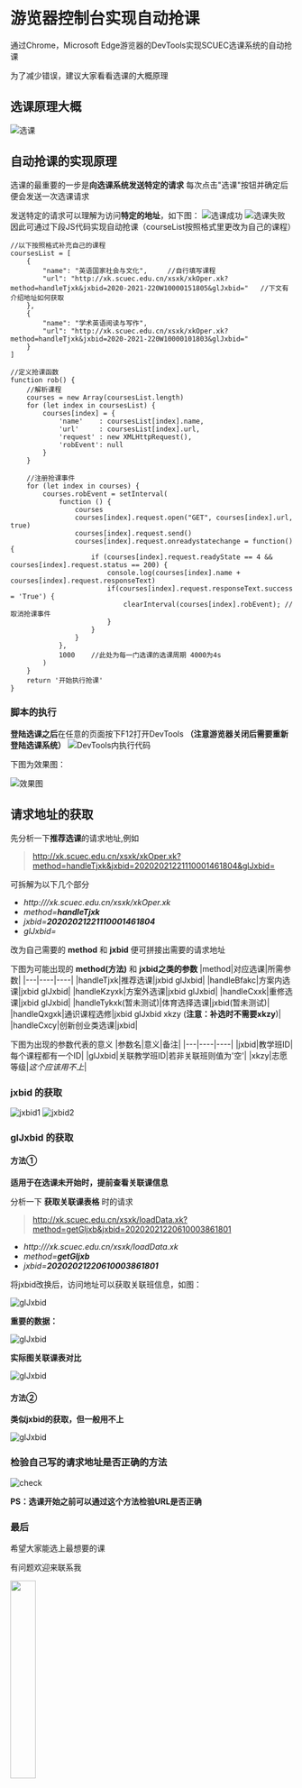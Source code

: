 # 游览器控制台实现自动抢课
通过Chrome，Microsoft Edge游览器的DevTools实现SCUEC选课系统的自动抢课

为了减少错误，建议大家看看选课的大概原理
## 选课原理大概
![选课](https://img-blog.csdnimg.cn/20210228011934128.png)

## 自动抢课的实现原理
选课的最重要的一步是**向选课系统发送特定的请求**
每次点击"选课"按钮并确定后便会发送一次选课请求

发送特定的请求可以理解为访问**特定的地址**，如下图：
![选课成功](https://img-blog.csdnimg.cn/20210227225441989.png)
![选课失败](https://img-blog.csdnimg.cn/20210227225547523.png)
因此可通过下段JS代码实现自动抢课（courseList按照格式里更改为自己的课程）

```
//以下按照格式补充自己的课程
coursesList = [
    {
        "name": "英语国家社会与文化",     //自行填写课程
        "url": "http://xk.scuec.edu.cn/xsxk/xkOper.xk?method=handleTjxk&jxbid=2020-2021-220W10000151805&glJxbid="   //下文有介绍地址如何获取
    },
    {
        "name": "学术英语阅读与写作",
        "url": "http://xk.scuec.edu.cn/xsxk/xkOper.xk?method=handleTjxk&jxbid=2020-2021-220W10000101803&glJxbid="
    }
]

//定义抢课函数
function rob() {
    //解析课程
    courses = new Array(coursesList.length)
    for (let index in coursesList) {
        courses[index] = {
            'name'    : coursesList[index].name,
            'url'     : coursesList[index].url,
            'request' : new XMLHttpRequest(),
            'robEvent': null
        }
    }

    //注册抢课事件
    for (let index in courses) {
        courses.robEvent = setInterval(
            function () {
                courses
                courses[index].request.open("GET", courses[index].url, true)
                courses[index].request.send()
                courses[index].request.onreadystatechange = function() {
                    if (courses[index].request.readyState == 4 && courses[index].request.status == 200) {
                        console.log(courses[index].name + courses[index].request.responseText)
                        if(courses[index].request.responseText.success = 'True') {
                            clearInterval(courses[index].robEvent); //取消抢课事件
                        }
                    }
                }
            },
            1000    //此处为每一门选课的选课周期 4000为4s
        )
    }
    return '开始执行抢课'
}
```

### 脚本的执行
**登陆选课之后**在任意的页面按下F12打开DevTools **（注意游览器关闭后需要重新登陆选课系统）**
![DevTools内执行代码](https://img-blog.csdnimg.cn/20210227231651418.png)

下图为效果图：

![效果图](https://img-blog.csdnimg.cn/20210227233712876.png)

## 请求地址的获取

先分析一下**推荐选课**的请求地址,例如

> http://xk.scuec.edu.cn/xsxk/xkOper.xk?method=handleTjxk&jxbid=20202021221110001461804&glJxbid=

可拆解为以下几个部分

- *http:///xk.scuec.edu.cn/xsxk/xkOper.xk*
- *method=**handleTjxk***
- *jxbid=**20202021221110001461804***
- *glJxbid=*

改为自己需要的 **method** 和 **jxbid** 便可拼接出需要的请求地址

下图为可能出现的 **method(方法)** 和 **jxbid之类的参数**
|method|对应选课|所需参数|
|---|----|----|
|handleTjxk|推荐选课|jxbid glJxbid|
|handleBfakc|方案内选课|jxbid glJxbid|
|handleKzyxk|方案外选课|jxbid glJxbid|
|handleCxxk|重修选课|jxbid glJxbid|
|handleTykxk(暂未测试)|体育选择选课|jxbid(暂未测试)|
|handleQxgxk|通识课程选修|jxbid glJxbid xkzy (**注意：补选时不需要xkzy**)|
|handleCxcy|创新创业类选课|jxbid|

下图为出现的参数代表的意义
|参数名|意义|备注|
|---|----|----|
|jxbid|教学班ID|每个课程都有一个ID|
|glJxbid|关联教学班ID|若非关联班则值为'空'|
|xkzy|志愿等级|*这个应该用不上*|

### jxbid 的获取
![jxbid1](https://img-blog.csdnimg.cn/20210228004616359.png)
![jxbid2](https://img-blog.csdnimg.cn/20210228004616292.png)

### glJxbid 的获取

#### 方法①

**适用于在选课未开始时，提前查看关联课信息**

分析一下 **获取关联课表格** 时的请求
> http://xk.scuec.edu.cn/xsxk/loadData.xk?method=getGljxb&jxbid=20202021220610003861801

- *http:///xk.scuec.edu.cn/xsxk/loadData.xk*
- *method=**getGljxb***
- *jxbid=**20202021220610003861801***

将jxbid改换后，访问地址可以获取关联班信息，如图：

![glJxbid](https://img-blog.csdnimg.cn/20210228004616139.png)

**重要的数据：**

![glJxbid](https://img-blog.csdnimg.cn/20210228005816447.png)

**实际图关联课表对比**

![glJxbid](https://img-blog.csdnimg.cn/20210228005816358.png)

#### 方法②

**类似jxbid的获取，但一般用不上**

![glJxbid](https://img-blog.csdnimg.cn/20210228010844528.png)



### 检验自己写的请求地址是否正确的方法
![check](https://img-blog.csdnimg.cn/20210228011436953.png)

**PS：选课开始之前可以通过这个方法检验URL是否正确**


### 最后

希望大家能选上最想要的课

有问题欢迎来联系我

<img src="https://i.pinimg.com/originals/5c/10/6e/5c106e7f7095aef477091236a41d3d57.png" width = "30%">
